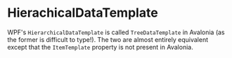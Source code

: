# HierachicalDataTemplate

WPF's `HierarchicalDataTemplate` is called `TreeDataTemplate` in Avalonia \(as the former is difficult to type!\). The two are almost entirely equivalent except that the `ItemTemplate` property is not present in Avalonia.

